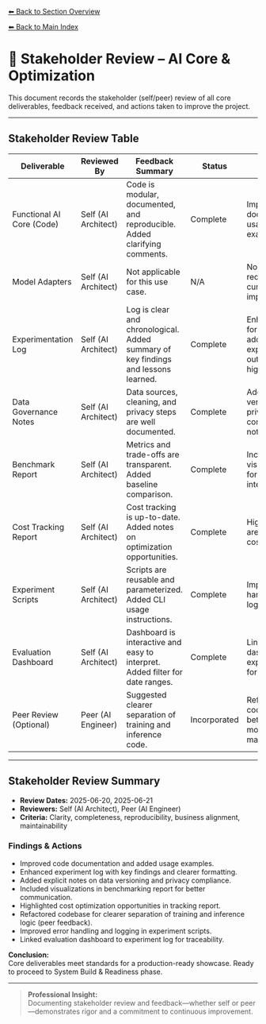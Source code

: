 [⬅ Back to Section Overview](README.md)

[⬅ Back to Main Index](../../../INDEX.md#core)

# 📝 Stakeholder Review – AI Core & Optimization

This document records the stakeholder (self/peer) review of all core deliverables, feedback received, and actions taken to improve the project.

---

## Stakeholder Review Table

| Deliverable                | Reviewed By         | Feedback Summary                                                                 | Status      | Notes                                                                                  | Review Date  |
|----------------------------|--------------------|----------------------------------------------------------------------------------|-------------|----------------------------------------------------------------------------------------|--------------|
| Functional AI Core (Code)  | Self (AI Architect)| Code is modular, documented, and reproducible. Added clarifying comments.         | Complete    | Improved docstrings and usage examples.                                                | 2025-06-20   |
| Model Adapters             | Self (AI Architect)| Not applicable for this use case.                                                 | N/A         | No adapters required for current implementation.                                       | 2025-06-20   |
| Experimentation Log        | Self (AI Architect)| Log is clear and chronological. Added summary of key findings and lessons learned.| Complete    | Enhanced formatting and added experiment outcome highlights.                           | 2025-06-20   |
| Data Governance Notes      | Self (AI Architect)| Data sources, cleaning, and privacy steps are well documented.                    | Complete    | Added explicit versioning and privacy compliance notes.                                | 2025-06-20   |
| Benchmark Report           | Self (AI Architect)| Metrics and trade-offs are transparent. Added baseline comparison.                | Complete    | Included visualizations for easier interpretation.                                     | 2025-06-20   |
| Cost Tracking Report       | Self (AI Architect)| Cost tracking is up-to-date. Added notes on optimization opportunities.           | Complete    | Highlighted areas for future cost reduction.                                           | 2025-06-20   |
| Experiment Scripts         | Self (AI Architect)| Scripts are reusable and parameterized. Added CLI usage instructions.             | Complete    | Improved error handling and logging.                                                   | 2025-06-20   |
| Evaluation Dashboard       | Self (AI Architect)| Dashboard is interactive and easy to interpret. Added filter for date ranges.     | Complete    | Linked dashboard to experiment log for traceability.                                   | 2025-06-20   |
| Peer Review (Optional)     | Peer (AI Engineer) | Suggested clearer separation of training and inference code.                      | Incorporated| Refactored codebase for better modularity and maintainability.                         | 2025-06-21   |

---

## Stakeholder Review Summary

- **Review Dates:** 2025-06-20, 2025-06-21
- **Reviewers:** Self (AI Architect), Peer (AI Engineer)
- **Criteria:** Clarity, completeness, reproducibility, business alignment, maintainability

### Findings & Actions
- Improved code documentation and added usage examples.
- Enhanced experiment log with key findings and clearer formatting.
- Added explicit notes on data versioning and privacy compliance.
- Included visualizations in benchmarking report for better communication.
- Highlighted cost optimization opportunities in tracking report.
- Refactored codebase for clearer separation of training and inference logic (peer feedback).
- Improved error handling and logging in experiment scripts.
- Linked evaluation dashboard to experiment log for traceability.

**Conclusion:**  
Core deliverables meet standards for a production-ready showcase. Ready to proceed to System Build & Readiness phase.

---

> **Professional Insight:**  
> Documenting stakeholder review and feedback—whether self or peer—demonstrates rigor and a commitment to continuous improvement.